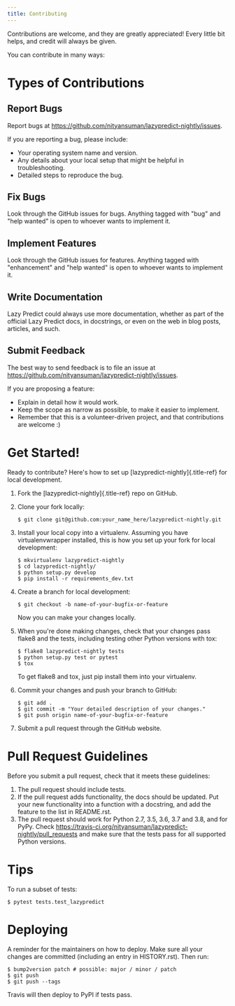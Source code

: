 ```yaml
---
title: Contributing
---
```


Contributions are welcome, and they are greatly appreciated! Every
little bit helps, and credit will always be given.

You can contribute in many ways:

# Types of Contributions

## Report Bugs

Report bugs at <https://github.com/nityansuman/lazypredict-nightly/issues>.

If you are reporting a bug, please include:

-   Your operating system name and version.
-   Any details about your local setup that might be helpful in
    troubleshooting.
-   Detailed steps to reproduce the bug.

## Fix Bugs

Look through the GitHub issues for bugs. Anything tagged with \"bug\"
and \"help wanted\" is open to whoever wants to implement it.

## Implement Features

Look through the GitHub issues for features. Anything tagged with
\"enhancement\" and \"help wanted\" is open to whoever wants to
implement it.

## Write Documentation

Lazy Predict could always use more documentation, whether as part of the
official Lazy Predict docs, in docstrings, or even on the web in blog
posts, articles, and such.

## Submit Feedback

The best way to send feedback is to file an issue at
<https://github.com/nityansuman/lazypredict-nightly/issues>.

If you are proposing a feature:

-   Explain in detail how it would work.
-   Keep the scope as narrow as possible, to make it easier to
    implement.
-   Remember that this is a volunteer-driven project, and that
    contributions are welcome :)

# Get Started!

Ready to contribute? Here\'s how to set up [lazypredict-nightly]{.title-ref} for
local development.

1.  Fork the [lazypredict-nightly]{.title-ref} repo on GitHub.

2.  Clone your fork locally:

    ``` shell
    $ git clone git@github.com:your_name_here/lazypredict-nightly.git
    ```

3.  Install your local copy into a virtualenv. Assuming you have
    virtualenvwrapper installed, this is how you set up your fork for
    local development:

    ``` shell
    $ mkvirtualenv lazypredict-nightly
    $ cd lazypredict-nightly/
    $ python setup.py develop
    $ pip install -r requirements_dev.txt
    ```

4.  Create a branch for local development:

    ``` shell
    $ git checkout -b name-of-your-bugfix-or-feature
    ```

    Now you can make your changes locally.

5.  When you\'re done making changes, check that your changes pass
    flake8 and the tests, including testing other Python versions with
    tox:

    ``` shell
    $ flake8 lazypredict-nightly tests
    $ python setup.py test or pytest
    $ tox
    ```

    To get flake8 and tox, just pip install them into your virtualenv.

6.  Commit your changes and push your branch to GitHub:

    ``` shell
    $ git add .
    $ git commit -m "Your detailed description of your changes."
    $ git push origin name-of-your-bugfix-or-feature
    ```

7.  Submit a pull request through the GitHub website.

# Pull Request Guidelines

Before you submit a pull request, check that it meets these guidelines:

1.  The pull request should include tests.
2.  If the pull request adds functionality, the docs should be updated.
    Put your new functionality into a function with a docstring, and add
    the feature to the list in README.rst.
3.  The pull request should work for Python 2.7, 3.5, 3.6, 3.7 and 3.8,
    and for PyPy. Check
    <https://travis-ci.org/nityansuman/lazypredict-nightly/pull_requests> and
    make sure that the tests pass for all supported Python versions.

# Tips

To run a subset of tests:

``` shell
$ pytest tests.test_lazypredict
```

# Deploying

A reminder for the maintainers on how to deploy. Make sure all your
changes are committed (including an entry in HISTORY.rst). Then run:

``` shell
$ bump2version patch # possible: major / minor / patch
$ git push
$ git push --tags
```

Travis will then deploy to PyPI if tests pass.
